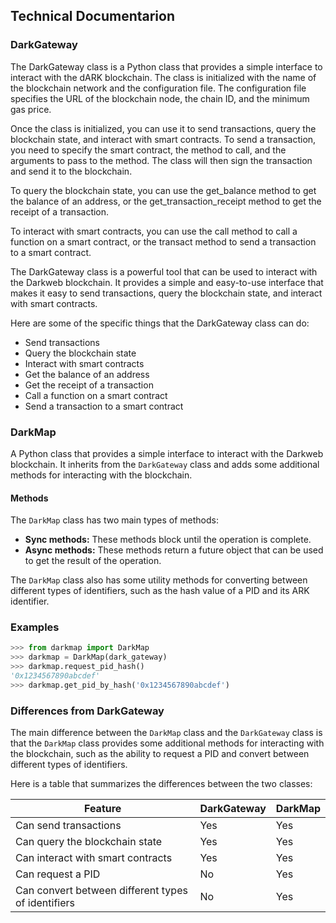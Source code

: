 
## Technical Documentarion

### DarkGateway

The DarkGateway class is a Python class that provides a simple interface to interact with the dARK blockchain. The class is initialized with the name of the blockchain network and the configuration file. The configuration file specifies the URL of the blockchain node, the chain ID, and the minimum gas price.

Once the class is initialized, you can use it to send transactions, query the blockchain state, and interact with smart contracts. To send a transaction, you need to specify the smart contract, the method to call, and the arguments to pass to the method. The class will then sign the transaction and send it to the blockchain.

To query the blockchain state, you can use the get_balance method to get the balance of an address, or the get_transaction_receipt method to get the receipt of a transaction.

To interact with smart contracts, you can use the call method to call a function on a smart contract, or the transact method to send a transaction to a smart contract.

The DarkGateway class is a powerful tool that can be used to interact with the Darkweb blockchain. It provides a simple and easy-to-use interface that makes it easy to send transactions, query the blockchain state, and interact with smart contracts.

Here are some of the specific things that the DarkGateway class can do:

- Send transactions
- Query the blockchain state
- Interact with smart contracts
- Get the balance of an address
- Get the receipt of a transaction
- Call a function on a smart contract
- Send a transaction to a smart contract


### DarkMap
A Python class that provides a simple interface to interact with the Darkweb blockchain. It inherits from the `DarkGateway` class and adds some additional methods for interacting with the blockchain.

#### Methods

The `DarkMap` class has two main types of methods:

* **Sync methods:** These methods block until the operation is complete.
* **Async methods:** These methods return a future object that can be used to get the result of the operation.

The `DarkMap` class also has some utility methods for converting between different types of identifiers, such as the hash value of a PID and its ARK identifier.

### Examples

```python
>>> from darkmap import DarkMap
>>> darkmap = DarkMap(dark_gateway)
>>> darkmap.request_pid_hash()
'0x1234567890abcdef'
>>> darkmap.get_pid_by_hash('0x1234567890abcdef')
```


### Differences from DarkGateway

The main difference between the `DarkMap` class and the `DarkGateway` class is that the `DarkMap` class provides some additional methods for interacting with the blockchain, such as the ability to request a PID and convert between different types of identifiers.

Here is a table that summarizes the differences between the two classes:

| Feature | DarkGateway | DarkMap |
|---|---|---|
| Can send transactions | Yes | Yes |
| Can query the blockchain state | Yes | Yes |
| Can interact with smart contracts | Yes | Yes |
| Can request a PID | No | Yes |
| Can convert between different types of identifiers | No | Yes |